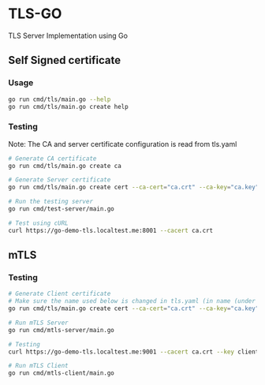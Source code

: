 # TLS-GO
TLS Server Implementation using Go

## Self Signed certificate

### Usage
```bash
go run cmd/tls/main.go --help
go run cmd/tls/main.go create help
```

### Testing

Note: The CA and server certificate configuration is read from tls.yaml

```bash
# Generate CA certificate
go run cmd/tls/main.go create ca

# Generate Server certificate
go run cmd/tls/main.go create cert --ca-cert="ca.crt" --ca-key="ca.key" --name="go-demo-tls.localtest.me"

# Run the testing server
go run cmd/test-server/main.go

# Test using cURL
curl https://go-demo-tls.localtest.me:8001 --cacert ca.crt
```

## mTLS

### Testing

```bash
# Generate Client certificate
# Make sure the name used below is changed in tls.yaml (in name (under certs) and commonName)
go run cmd/tls/main.go create cert --ca-cert="ca.crt" --ca-key="ca.key" --name="go-demo-client.localtest.me" --cert-out="client.crt" --key-out="client.key"

# Run mTLS Server
go run cmd/mtls-server/main.go

# Testing
curl https://go-demo-tls.localtest.me:9001 --cacert ca.crt --key client.key --cert client.crt

# Run mTLS Client
go run cmd/mtls-client/main.go
```
